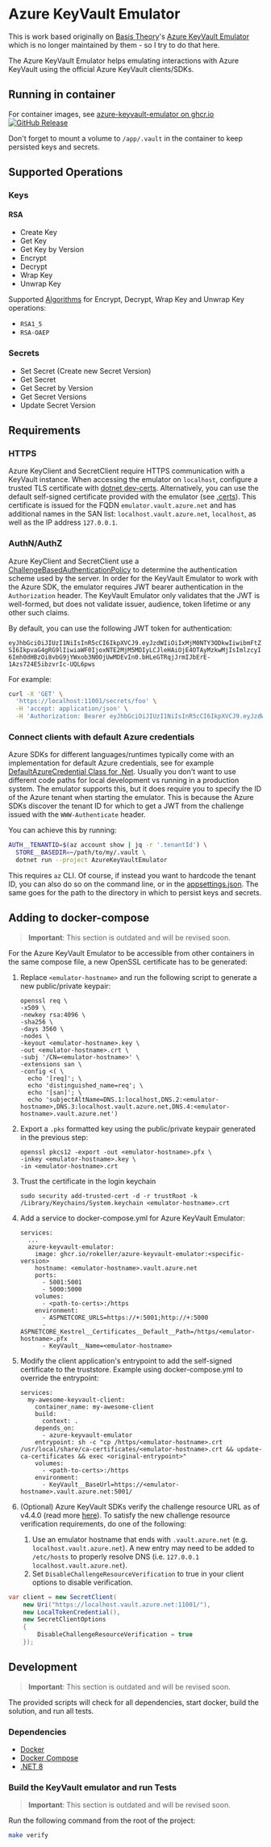 # Azure KeyVault Emulator

This is work based originally on [Basis Theory](https://basistheory.com/)'s
[Azure KeyVault Emulator](https://github.com/Basis-Theory/azure-keyvault-emulator)
which is no longer maintained by them - so I try to do that here.

The Azure KeyVault Emulator helps emulating interactions with Azure KeyVault
using the official Azure KeyVault clients/SDKs.

## Running in container

For container images, see [azure-keyvault-emulator on ghcr.io ![GitHub Release](https://img.shields.io/github/v/release/rokeller/azure-keyvault-emulator)](https://github.com/rokeller/azure-keyvault-emulator/pkgs/container/azure-keyvault-emulator)

Don't forget to mount a volume to `/app/.vault` in the container to keep
persisted keys and secrets.


## Supported Operations

### Keys

#### RSA

- Create Key
- Get Key
- Get Key by Version
- Encrypt
- Decrypt
- Wrap Key
- Unwrap Key

Supported [Algorithms](https://learn.microsoft.com/en-us/rest/api/keyvault/keys/decrypt/decrypt?view=rest-keyvault-keys-7.4&tabs=HTTP#jsonwebkeyencryptionalgorithm)
for Encrypt, Decrypt, Wrap Key and Unwrap Key operations:
  - `RSA1_5`
  - `RSA-OAEP`

### Secrets

- Set Secret (Create new Secret Version)
- Get Secret
- Get Secret by Version
- Get Secret Versions
- Update Secret Version

## Requirements

### HTTPS

Azure KeyClient and SecretClient require HTTPS communication with a KeyVault
instance. When accessing the emulator on `localhost`, configure a trusted TLS
certificate with [dotnet dev-certs](https://docs.microsoft.com/en-us/dotnet/core/additional-tools/self-signed-certificates-guide#with-dotnet-dev-certs).
Alternatively, you can use the default self-signed certificate provided with the
emulator (see [.certs](./.certs)). This certificate is issued for the FQDN
`emulator.vault.azure.net` and has additional names in the SAN list:
`localhost.vault.azure.net`, `localhost`, as well as the IP address `127.0.0.1`.

### AuthN/AuthZ

Azure KeyClient and SecretClient use a
[ChallengeBasedAuthenticationPolicy](https://github.com/Azure/azure-sdk-for-net/blob/b30fa6d0d402511fdf3270c5d1d9ae5dfa2a0340/sdk/keyvault/Azure.Security.KeyVault.Shared/src/ChallengeBasedAuthenticationPolicy.cs#L64-L66)
to determine the authentication scheme used by the server. In order for the
KeyVault Emulator to work with the Azure SDK, the emulator requires JWT bearer
authentication in the `Authorization` header. The KeyVault Emulator only
validates that the JWT is well-formed, but does not validate issuer, audience,
token lifetime or any other such claims.

By default, you can use the following JWT token for authentication:

`eyJhbGciOiJIUzI1NiIsInR5cCI6IkpXVCJ9.eyJzdWIiOiIxMjM0NTY3ODkwIiwibmFtZSI6IkpvaG4gRG9lIiwiaWF0IjoxNTE2MjM5MDIyLCJleHAiOjE4OTAyMzkwMjIsImlzcyI6Imh0dHBzOi8vbG9jYWxob3N0OjUwMDEvIn0.bHLeGTRqjJrmIJbErE-1Azs724E5ibzvrIc-UQL6pws`

For example:

```bash
curl -X 'GET' \
  'https://localhost:11001/secrets/foo' \
  -H 'accept: application/json' \
  -H 'Authorization: Bearer eyJhbGciOiJIUzI1NiIsInR5cCI6IkpXVCJ9.eyJzdWIiOiIxMjM0NTY3ODkwIiwibmFtZSI6IkpvaG4gRG9lIiwiaWF0IjoxNTE2MjM5MDIyLCJleHAiOjE4OTAyMzkwMjIsImlzcyI6Imh0dHBzOi8vbG9jYWxob3N0OjUwMDEvIn0.bHLeGTRqjJrmIJbErE-1Azs724E5ibzvrIc-UQL6pws'
```

### Connect clients with default Azure credentials

Azure SDKs for different languages/runtimes typically come with an implementation
for default Azure credentials, see for example [DefaultAzureCredential Class for .Net](https://learn.microsoft.com/en-us/dotnet/api/azure.identity.defaultazurecredential?view=azure-dotnet). Usually you don't want to use
different code paths for local development vs running in a production system.
The emulator supports this, but it does require you to specify the ID of the
Azure tenant when starting the emulator. This is because the Azure SDKs discover
the tenant ID for which to get a JWT from the challenge issued with the
`WWW-Authenticate` header.

You can achieve this by running:

```bash
AUTH__TENANTID=$(az account show | jq -r '.tenantId') \
  STORE__BASEDIR=~/path/to/my/.vault \
  dotnet run --project AzureKeyVaultEmulator
```

This requires `az` CLI. Of course, if instead you want to hardcode the tenant ID,
you can also do so on the command line, or in the [appsettings.json](./AzureKeyVaultEmulator/appsettings.json).
The same goes for the path to the directory in which to persist keys and secrets.

## Adding to docker-compose

> **Important**: This section is outdated and will be revised soon.

For the Azure KeyVault Emulator to be accessible from other containers in the
same compose file, a new OpenSSL certificate has to be generated:

1. Replace `<emulator-hostname>` and run the following script to generate a new public/private keypair:

    ```
    openssl req \
    -x509 \
    -newkey rsa:4096 \
    -sha256 \
    -days 3560 \
    -nodes \
    -keyout <emulator-hostname>.key \
    -out <emulator-hostname>.crt \
    -subj '/CN=<emulator-hostname>' \
    -extensions san \
    -config <( \
      echo '[req]'; \
      echo 'distinguished_name=req'; \
      echo '[san]'; \
      echo 'subjectAltName=DNS.1:localhost,DNS.2:<emulator-hostname>,DNS.3:localhost.vault.azure.net,DNS.4:<emulator-hostname>.vault.azure.net')
    ```

1. Export a `.pks` formatted key using the public/private keypair generated in the previous step:

    ```
    openssl pkcs12 -export -out <emulator-hostname>.pfx \
    -inkey <emulator-hostname>.key \
    -in <emulator-hostname>.crt
    ```

1. Trust the certificate in the login keychain

    ```
    sudo security add-trusted-cert -d -r trustRoot -k /Library/Keychains/System.keychain <emulator-hostname>.crt
    ```

1. Add a service to docker-compose.yml for Azure KeyVault Emulator:

    ```
    services:
      ...
      azure-keyvault-emulator:
        image: ghcr.io/rokeller/azure-keyvault-emulator:<specific-version>
        hostname: <emulator-hostname>.vault.azure.net
        ports:
          - 5001:5001
          - 5000:5000
        volumes:
          - <path-to-certs>:/https
        environment:
          - ASPNETCORE_URLS=https://+:5001;http://+:5000
          - ASPNETCORE_Kestrel__Certificates__Default__Path=/https/<emulator-hostname>.pfx
          - KeyVault__Name=<emulator-hostname>
    ```

1. Modify the client application's entrypoint to add the self-signed certificate to the truststore. Example using docker-compose.yml to override the entrypoint:

    ```
    services:
      my-awesome-keyvault-client:
        container_name: my-awesome-client
        build:
          context: .
        depends_on:
          - azure-keyvault-emulator
        entrypoint: sh -c "cp /https/<emulator-hostname>.crt /usr/local/share/ca-certificates/<emulator-hostname>.crt && update-ca-certificates && exec <original-entrypoint>"
        volumes:
          - <path-to-certs>:/https
        environment:
          - KeyVault__BaseUrl=https://<emulator-hostname>.vault.azure.net:5001/
    ```

1. (Optional) Azure KeyVault SDKs verify the challenge resource URL as of v4.4.0 (read more [here](https://devblogs.microsoft.com/azure-sdk/guidance-for-applications-using-the-key-vault-libraries/)). 
To satisfy the new challenge resource verification requirements, do one of the following:
   1. Use an emulator hostname that ends with `.vault.azure.net` (e.g. `localhost.vault.azure.net`). A new entry may need to be added to `/etc/hosts` to properly resolve DNS (i.e. `127.0.0.1 localhost.vault.azure.net`).
   1. Set `DisableChallengeResourceVerification` to true in your client options to disable verification.
```csharp
var client = new SecretClient(
    new Uri("https://localhost.vault.azure.net:11001/"), 
    new LocalTokenCredential(), 
    new SecretClientOptions
    {
        DisableChallengeResourceVerification = true
    });
```

## Development

> **Important**: This section is outdated and will be revised soon.

The provided scripts will check for all dependencies, start docker, build the solution, and run all tests.

### Dependencies
- [Docker](https://www.docker.com/products/docker-desktop)
- [Docker Compose](https://www.docker.com/products/docker-desktop)
- [.NET 8](https://dotnet.microsoft.com/download/dotnet/8.0)

### Build the KeyVault emulator and run Tests

> **Important**: This section is outdated and will be revised soon.

Run the following command from the root of the project:

```sh
make verify
```
